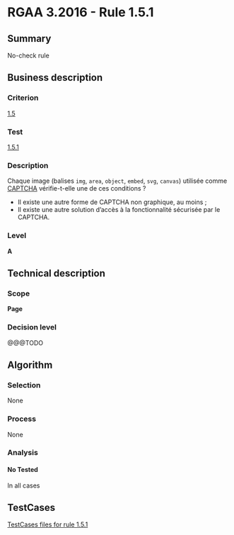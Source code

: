 # RGAA 3.2016 - Rule 1.5.1

## Summary
No-check rule


## Business description

### Criterion
[1.5](http://references.modernisation.gouv.fr/rgaa-accessibilite/criteres.html#crit-1-5)

### Test
[1.5.1](http://references.modernisation.gouv.fr/rgaa-accessibilite/criteres.html#test-1-5-1)

### Description
<div lang="fr">Chaque image (balises <code lang="en">img</code>, <code lang="en">area</code>, <code lang="en">object</code>, <code lang="en">embed</code>, <code lang="en">svg</code>, <code lang="en">canvas</code>) utilis&#xE9;e comme <a href="http://references.modernisation.gouv.fr/rgaa-accessibilite/glossaire.html#captcha">CAPTCHA</a> v&#xE9;rifie-t-elle une de ces conditions&nbsp;? <ul><li>Il existe une autre forme de CAPTCHA non graphique, au moins&nbsp;;</li> <li>Il existe une autre solution d&#x2019;acc&#xE8;s &#xE0; la fonctionnalit&#xE9; s&#xE9;curis&#xE9;e par le CAPTCHA.</li> </ul></div>

### Level
**A**


## Technical description

### Scope
**Page**

### Decision level
@@@TODO


## Algorithm

### Selection
None

### Process
None

### Analysis

#### No Tested
In all cases


##  TestCases

[TestCases files for rule 1.5.1](https://github.com/Asqatasun/Asqatasun/tree/RGAA_3.2016/rules/rules-rgaa3.2016/src/test/resources/testcases/rgaa32016/Rgaa32016Rule010501/)



